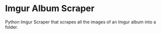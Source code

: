 # Imgur Album Scraper
Python Imgur Scraper that scrapes all the images of an Imgur album into a folder.
